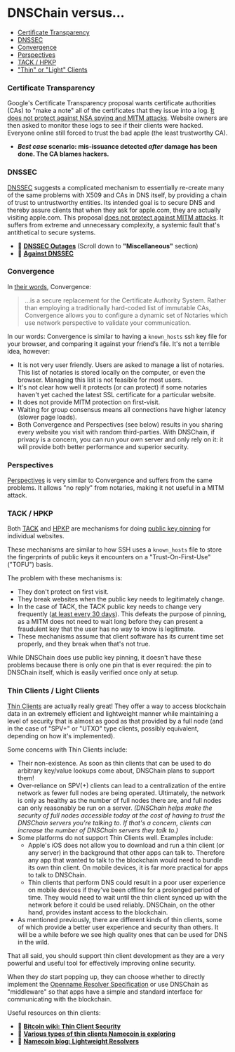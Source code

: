 # DNSChain versus...

- [Certificate Transparency](<#certificate-transparency>)
- [DNSSEC](<#dnssec>)
- [Convergence](<#convergence>)
- [Perspectives](<#perspectives>)
- [TACK / HPKP](<#tack--hpkp>)
- ["Thin" or "Light" Clients](<#thin-clients--light-clients>)

### Certificate Transparency

Google's Certificate Transparency proposal wants certificate authorities (CAs) to "make a note" all of the certificates that they issue into a log. [It does not protect against NSA spying and MITM attacks](http://blog.okturtles.com/2014/09/the-trouble-with-certificate-transparency/). Website owners are then asked to monitor these logs to see if their clients were hacked. Everyone online still forced to trust the bad apple (the least trustworthy CA).

- __*Best case* scenario: mis-issuance detected _after_ damage has been done. The CA blames hackers.__

### DNSSEC

[DNSSEC](http://www.icann.org/en/about/learning/factsheets/dnssec-qaa-09oct08-en.htm) suggests a complicated mechanism to essentially re-create many of the same problems with X509 and CAs in DNS itself, by providing a chain of trust to untrustworthy entities. Its intended goal is to secure DNS and thereby assure clients that when they ask for apple.com, they are actually visiting apple.com. This proposal [does not protect against MITM attacks](http://www.thoughtcrime.org/blog/ssl-and-the-future-of-authenticity/). It suffers from extreme and unnecessary complexity, a systemic fault that's antithetical to secure systems.

- :page_facing_up: __[DNSSEC Outages](http://ianix.com/pub/dnssec-outages.html)__ (Scroll down to __"Miscellaneous"__ section)
- :page_facing_up: __[Against DNSSEC](http://sockpuppet.org/blog/2015/01/15/against-dnssec/)__

### Convergence

In [their words](http://convergence.io/details.html), Convergence:

> ...is a secure replacement for the Certificate Authority System. Rather than employing a traditionally hard-coded list of immutable CAs, Convergence allows you to configure a dynamic set of Notaries which use network perspective to validate your communication.

In our words: Convergence is similar to having a `known_hosts` ssh key file for your browser, and comparing it against your friend’s file. It's not a terrible idea, however:

- It is not very user friendly. Users are asked to manage a list of notaries. This list of notaries is stored locally on the computer, or even the browser. Managing this list is not feasible for most users.
- It's not clear how well it protects (or can protect) if some notaries haven't yet cached the latest SSL certificate for a particular website.
- It does not provide MITM protection on first-visit.
- Waiting for group consensus means all connections have higher latency (slower page loads).
- Both Convergence and Perspectives (see below) results in you sharing every website you visit with random third-parties. With DNSChain, if privacy is a concern, you can run your own server and only rely on it: it will provide both better performance and superior security.

### Perspectives

[Perspectives](http://perspectives-project.org/) is very similar to Convergence and suffers from the same problems. It allows "no reply" from notaries, making it not useful in a MITM attack.

### TACK / HPKP

Both [TACK](https://lwn.net/Articles/499134/) and [HPKP](https://developer.mozilla.org/en-US/docs/Web/Security/Public_Key_Pinning) are mechanisms for doing [public key pinning](https://en.wikipedia.org/wiki/Transport_Layer_Security#Certificate_pinning) for individual websites.

These mechanisms are similar to how SSH uses a `known_hosts` file to store the fingerprints of public keys it encounters on a "Trust-On-First-Use" ("TOFU") basis.

The problem with these mechanisms is:

- They don't protect on first visit.
- They break websites when the public key needs to legitimately change.
- In the case of TACK, the TACK public key needs to change very frequently ([at least every 30 days](https://lwn.net/Articles/499134/)). This defeats the purpose of pinning, as a MITM does not need to wait long before they can present a fraudulent key that the user has no way to know is legitimate.
- These mechanisms assume that client software has its current time set properly, and they break when that's not true.

While DNSChain does use public key pinning, it doesn't have these problems because there is only one pin that is ever required: the pin to DNSChain itself, which is easily verified once only at setup.

### Thin Clients / Light Clients

[Thin Clients](https://en.bitcoin.it/wiki/Thin_Client_Security) are actually really great! They offer a way to access blockchain data in an extremely efficient and lightweight manner while maintaining a level of security that is almost as good as that provided by a full node (and in the case of "SPV+" or "UTXO" type clients, possibly equivalent, depending on how it's implemented).

Some concerns with Thin Clients include:

- Their non-existence. As soon as thin clients that can be used to do arbitrary key/value lookups come about, DNSChain plans to support them!
- Over-reliance on SPV(+) clients can lead to a centralization of the entire network as fewer full nodes are being operated. Ultimately, the network is only as healthy as the number of full nodes there are, and full nodes can only reasonably be run on a server. *(DNSChain helps make the security of full nodes accessible today at the cost of having to trust the DNSChain servers you're talking to. If that's a concern, clients can increase the number of DNSChain servers they talk to.)*
- Some platforms do not support Thin Clients well. Examples include:
    * Apple's iOS does not allow you to download and run a thin client (or any server) in the background that other apps can talk to. Therefore any app that wanted to talk to the blockchain would need to bundle its own thin client. On mobile devices, it is far more practical for apps to talk to DNSChain.
    * Thin clients that perform DNS could result in a poor user experience on mobile devices if they've been offline for a prolonged period of time. They would need to wait until the thin client synced up with the network before it could be used reliably. DNSChain, on the other hand, provides instant access to the blockchain.
- As mentioned previously, there are different kinds of thin clients, some of which provide a better user experience and security than others. It will be a while before we see high quality ones that can be used for DNS in the wild.

That all said, you should support thin client development as they are a very powerful and useful tool for effectively improving online security.

When they *do* start popping up, they can choose whether to directly implement the [Openname Resolver Specification](https://github.com/openname/openname-specifications/blob/master/resolvers.md) or use DNSChain as "middleware" so that apps have a simple and standard interface for communicating with the blockchain.

Useful resources on thin clients:

- :page_facing_up: __[Bitcoin wiki: Thin Client Security](https://en.bitcoin.it/wiki/Thin_Client_Security)__
- :page_facing_up: __[Various types of thin clients Namecoin is exploring](https://github.com/hlandau/ncdocs/blob/master/stateofnamecoin.md)__
- :page_facing_up: __[Namecoin blog: Lightweight Resolvers](http://blog.namecoin.org/post/109811339625/lightweight-resolvers)__
